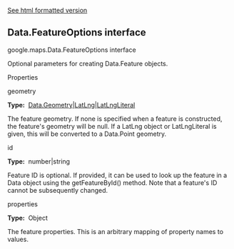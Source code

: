 [See html formatted version](https://huasofoundries.github.io/google-maps-documentation/Data.FeatureOptions.html)


Data.FeatureOptions interface
-----------------------------

google.maps.Data.FeatureOptions interface

Optional parameters for creating Data.Feature objects.

Properties

geometry

**Type:**  [Data.Geometry](https://github.com/amenadiel/google-maps-documentation/blob/master/docs/Data.Geometry.md)|[LatLng](https://github.com/amenadiel/google-maps-documentation/blob/master/docs/LatLng.md)|[LatLngLiteral](https://github.com/amenadiel/google-maps-documentation/blob/master/docs/LatLngLiteral.md)

The feature geometry. If none is specified when a feature is constructed, the feature's geometry will be null. If a LatLng object or LatLngLiteral is given, this will be converted to a Data.Point geometry.

id

**Type:**  number|string

Feature ID is optional. If provided, it can be used to look up the feature in a Data object using the getFeatureById() method. Note that a feature's ID cannot be subsequently changed.

properties

**Type:**  Object

The feature properties. This is an arbitrary mapping of property names to values.
